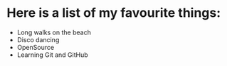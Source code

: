 # Here is a list of my favourite things:
- Long walks on the beach
- Disco dancing
- OpenSource
- Learning Git and GitHub
